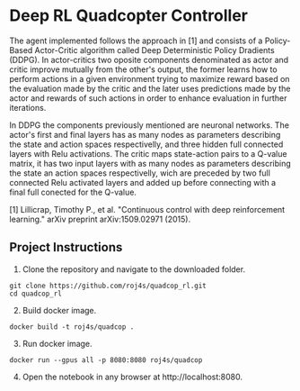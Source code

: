 # Deep RL Quadcopter Controller

The agent implemented follows the approach in [1] and consists of a Policy-Based Actor-Critic algorithm called Deep Deterministic Policy Dradients (DDPG). In actor-critics two oposite components denominated as actor and critic improve mutually from the other's output, the former learns how to perform actions in a given environment trying to maximize reward based on the evaluation made by the critic and the later uses predictions made by the actor and rewards of such actions in order to enhance evaluation in further iterations.

In DDPG the components previously mentioned are neuronal networks. The actor's first and final layers has as many nodes as parameters describing the state and action spaces respectivelly, and three hidden full connected layers with Relu activations. The critic maps state-action pairs to a Q-value matrix, it has two input layers with as many nodes as parameters describing the state an action spaces respectivelly, wich are preceded by two full connected Relu activated layers and added up before connecting with a final full conected for the Q-value.

  [1] Lillicrap, Timothy P., et al. "Continuous control with deep reinforcement learning." arXiv preprint arXiv:1509.02971 (2015).

## Project Instructions

1. Clone the repository and navigate to the downloaded folder.

```
git clone https://github.com/roj4s/quadcop_rl.git
cd quadcop_rl
```

2. Build docker image.

```
docker build -t roj4s/quadcop .
```

3. Run docker image.
```
docker run --gpus all -p 8080:8080 roj4s/quadcop

```

4. Open the notebook in any browser at http://localhost:8080.
